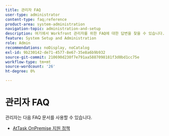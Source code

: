 ```yaml
---
title: 관리자 FAQ
user-type: administrator
content-type: faq;reference
product-area: system-administration
navigation-topic: administration-and-setup
description: 여기에서 Workfront 관리자를 위한 FAQ에 대한 답변을 찾을 수 있습니다.
feature: System Setup and Administration
role: Admin
recommendations: noDisplay, noCatalog
exl-id: 9b230142-de71-4577-8e67-35e8a6b9b932
source-git-commit: 210690d230f7e791aa5887098181f3d0bd1cc75e
workflow-type: tm+mt
source-wordcount: '26'
ht-degree: 0%

---
```


# 관리자 FAQ

관리자는 다음 FAQ 문서를 사용할 수 있습니다.

* [AtTask OnPremise 지원 정책](../../administration-and-setup/administrator-faqs/attask-onpremise-support-policy.md)

  <!--
  <li Migrating to another cluster</a> </li>
  -->
